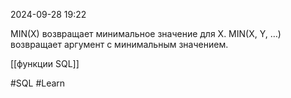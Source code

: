  2024-09-28 19:22

MIN(X) возвращает минимальное значение для X.
MIN(X, Y, …) возвращает аргумент с минимальным значением.

[[функции SQL]]

#SQL 
#Learn